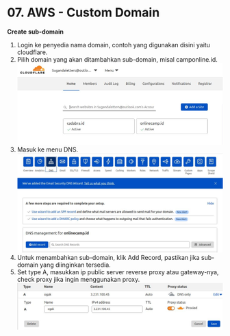 # 07. AWS - Custom Domain

**Create sub-domain**
1. Login ke penyedia nama domain, contoh yang digunakan disini yaitu cloudflare.
2. Pilih domain yang akan ditambahkan sub-domain, misal camponline.id.
![Create sub-domain](screenshot/gambar0.jpg)
3. Masuk ke menu DNS.
![Create sub-domain](screenshot/gambar1.jpg)
4. Untuk menambahkan sub-domain, klik Add Record, pastikan jika sub-domain yang diinginkan tersedia.
5. Set type A, masukkan ip public server reverse proxy atau gateway-nya, check proxy jika ingin menggunakan proxy.
![Create sub-domain](screenshot/gambar2.jpg)
